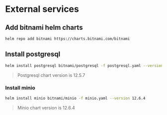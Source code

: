 # External services

## Add bitnami helm charts

```bash
helm repo add bitnami https://charts.bitnami.com/bitnami
```

## Install postgresql

```bash
helm install postgresql bitnami/postgresql -f postgresql.yaml --version 12.5.7
```

> Postgresql chart version is 12.5.7

### Install minio

```bash
helm install minio bitnami/minio -f minio.yaml --version 12.6.4
```

> Minio chart version is 12.6.4